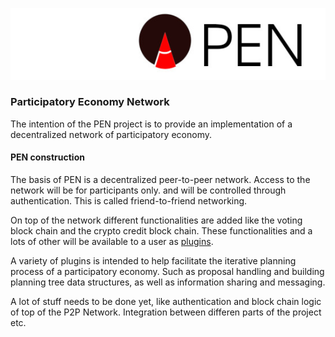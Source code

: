 ![PEN](docs/media/pen.jpg)

### Participatory Economy Network


The intention of the PEN project is to provide an implementation of a decentralized network of participatory economy.

#### PEN construction

The basis of PEN is a decentralized peer-to-peer network. Access to the network will be for participants only. and will be controlled through authentication. This is called friend-to-friend networking.

On top of the network different functionalities are added like the voting block chain and the crypto credit block chain. These functionalities and a lots of other will be available to a user as [plugins](https://github.com/pallocate/plugins). 

A variety of plugins is intended to help facilitate the iterative planning process of a participatory economy. Such as proposal handling and building planning tree data structures, as well as information sharing and messaging.

A lot of stuff needs to be done yet, like authentication and block chain logic of top of the P2P Network. Integration between differen parts of the project etc.
